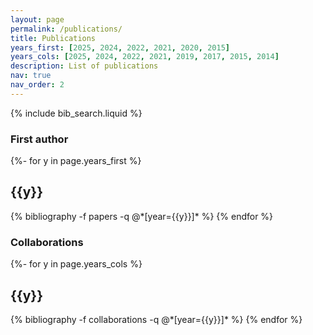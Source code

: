 ```yaml
---
layout: page
permalink: /publications/
title: Publications
years_first: [2025, 2024, 2022, 2021, 2020, 2015]
years_cols: [2025, 2024, 2022, 2021, 2019, 2017, 2015, 2014]
description: List of publications
nav: true
nav_order: 2
---
```


<!-- _pages/publications.md -->

<!-- Bibsearch Feature -->

{% include bib_search.liquid %}

<div class="publications">

<h3> First author </h3>

{%- for y in page.years_first %}

  <h2 class="year">{{y}}</h2>
  {% bibliography -f papers -q @*[year={{y}}]* %}
{% endfor %}

<h3> Collaborations </h3>

{%- for y in page.years_cols %}

  <h2 class="year">{{y}}</h2>
  {% bibliography -f collaborations -q @*[year={{y}}]* %}
{% endfor %}

</div>
